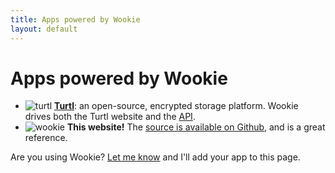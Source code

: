 ```yaml
---
title: Apps powered by Wookie
layout: default
---
```


Apps powered by Wookie
======================

- ![turtl](https://turtl.it/images/favicon.png) [__Turtl__](https://turtl.it/): an
open-source, encrypted storage platform. Wookie drives both the Turtl website
and the [API](https://github.com/turtl/api).
- ![wookie](/favicon.png) __This website!__ The [source is available on Github](https://github.com/orthecreedence/wookie-doc),
and is a great reference.

<div>
    Are you using Wookie? <a href="mailto:orthecreedence@gmail.com">Let me know</a> and I'll
    add your app to this page.
</div>


